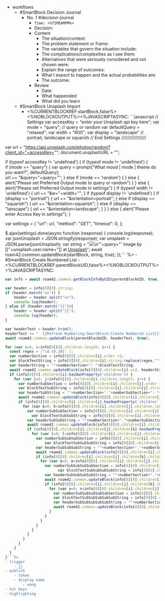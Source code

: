- workflows
    - #SmartBlock Decision Journal
        - No. 1 #decision-journal
            - `Time: <%TIMEAMPM%>`
            - Decision:
            - Content
                - The situation/context:
                - The problem statement or frame:
                - The variables that govern the situation include:
                - The complications/complexities as I see them:
                - Alternatives that were seriously considered and not chosen were:
                - Explain the range of outcomes:
                - What I expect to happen and the actual probabilities are:
                - The outcome:
            - Review
                - Date:
                - What happended
                - What did you learn
    - #SmartBlock Unsplash Import
        - <%CURRENTBLOCKREF:startBlock,false%><%NOBLOCKOUTPUT%><%JAVASCRIPTASYNC: ```javascript
// Settings
var accessKey = "enter your Unsplash api key here";
var mode = "query"; // query or random
var defaultQuery = "relaxed";
var width = "600";
var display = "landscape" // portrait, landscape or squarish
// End Settings
////////////////

var url = "https://api.unsplash.com/photos/random?client_id="+accessKey+"";
document.unsplashURL = "";

if (typeof accessKey != 'undefined') {
if (typeof mode != 'undefined') {	
	if (mode == "query") {
      var query = prompt("What mood | mode | theme do you want?", defaultQuery);	
      	url += "&query="+query+"";
    } else if (mode == 'random') {
    } else {
  		alert("Please set Preferred Output mode to query or random")
	}
} else {
  alert("Please set Preferred Output mode in settings")
}
if (typeof width != 'undefined') {
	url += "&w="+width+"";
}
if (typeof display != 'undefined') {
	if (display == "portrait") {
  		url += "&orientation=portrait";
	} else if (display == "squarish") {
  		url += "&orientation=squarish";
	} else if (display == "lanscape") {
  		url += "&orientation=landscape";
	} 
}
} else {
  alert("Please enter Access Key in settings");
}

var settings = {
  "url": url,
  "method": "GET",
  "timeout": 0,
};

$.ajax(settings).done(async function (response) {
  console.log(response);
  var jsonUnsplash = JSON.stringify(response);
  var unsplash = JSON.parse(jsonUnsplash);
  var string = "![]("+unsplash.urls.regular+")\n'"+query+"' Image by [["+unsplash.user.name+"]] at [Unsplash]("+unsplash.user.links.html+")";
  await roam42.common.updateBlock(startBlock, string, true);
});``` %>
    - #SmartBlock Create Numbered List
        - <%CURRENTBLOCKREF:parentBlockUID,false%><%NOBLOCKOUTPUT%><%JAVASCRIPTASYNC:
```javascript
var info = await roam42.common.getBlockInfoByUID(parentBlockUID, true, false);

var header = info[0][0].string;
if (header.match("xx")) {
	header = header.split("xx");
  	console.log(header);
} else if (header.match("{{")){
	header = header.split("{{");
  	console.log(header);
}

var headerText = header.trim();
headerText += "  {{Refresh Numbering:SmartBlock:Create Numbered List}}";
await roam42.common.updateBlock(parentBlockUID, headerText, true);

for (var i=0; i<info[0][0].children.length; i++) {
  const regex = /^\d.{0,10}: /;
  var numberSection = info[0][0].children[i].order +1;
  var blockTextString = info[0][0].children[i].string.replace(regex,"");
  var headerString = ""+numberSection+": "+blockTextString;
  await roam42.common.updateBlock(info[0][0].children[i].uid, headerString, true);
  if (info[0][0].children[i].hasOwnProperty('children')) {
    for (var j=0; j<info[0][0].children[i].children.length; j++) {
      var numberSubSection = info[0][0].children[i].children[j].order + 1;
  	  var blockTextSubString = info[0][0].children[i].children[j].string.replace(regex,"");
      var headerSubString = ""+numberSection+"."+numberSubSection+": "+blockTextSubString;
      await roam42.common.updateBlock(info[0][0].children[i].children[j].uid, headerSubString, true);
      if (info[0][0].children[i].children[j].hasOwnProperty('children')) {
        for (var k=0; k<info[0][0].children[i].children[j].children.length; k++) {
          var numberSubSubSection = info[0][0].children[i].children[j].children[k].order + 1;
  		    var blockTextSubSubString = info[0][0].children[i].children[j].children[k].string.replace(regex,"");
          var headerSubSubString = ""+numberSection+"."+numberSubSection+"."+numberSubSubSection+": "+blockTextSubSubString;
          await roam42.common.updateBlock(info[0][0].children[i].children[j].children[k].uid, headerSubSubString, true);
          if (info[0][0].children[i].children[j].children[k].hasOwnProperty('children')) {
            for (var l=0; l<info[0][0].children[i].children[j].children[k].children.length; l++) {
              var numberSubSubSubSection = info[0][0].children[i].children[j].children[k].children[l].order + 1;
  			      var blockTextSubSubSubString = info[0][0].children[i].children[j].children[k].children[l].string.replace(regex,"");
              var headerSubSubSubString = ""+numberSection+"."+numberSubSection+"."+numberSubSubSection+"."+numberSubSubSubSection+": "+blockTextSubSubSubString;
              await roam42.common.updateBlock(info[0][0].children[i].children[j].children[k].children[l].uid, headerSubSubSubString, true);
              if (info[0][0].children[i].children[j].children[k].children[l].hasOwnProperty('children')) {
                for (var m=0; m<info[0][0].children[i].children[j].children[k].children[l].children.length; m++) {
                  var numberSubSubSubSubSection = info[0][0].children[i].children[j].children[k].children[l].children[m].order + 1;
  				        var blockTextSubSubSubSubString = info[0][0].children[i].children[j].children[k].children[l].children[m].string.replace(regex,"");
                  var headerSubSubSubSubString = ""+numberSection+"."+numberSubSection+"."+numberSubSubSection+"."+numberSubSubSubSection+"."+numberSubSubSubSubSection+": "+blockTextSubSubSubSubString;
                  await roam42.common.updateBlock(info[0][0].children[i].children[j].children[k].children[l].children[m].uid, headerSubSubSubSubString, true);
                  if (info[0][0].children[i].children[j].children[k].children[l].children[m].hasOwnProperty('children')) {
                    for (var n=0; n<info[0][0].children[i].children[j].children[k].children[l].children[m].children.length; n++) {
                      var numberSubSubSubSubSubSection = info[0][0].children[i].children[j].children[k].children[l].children[m].children[n].order + 1;
                      var blockTextSubSubSubSubSubString = info[0][0].children[i].children[j].children[k].children[l].children[m].children[n].string.replace(regex,"");
                      var headerSubSubSubSubSubString = ""+numberSection+"."+numberSubSection+"."+numberSubSubSection+"."+numberSubSubSubSection+"."+numberSubSubSubSubSection+"."+numberSubSubSubSubSubSection+": "+blockTextSubSubSubSubSubString;
                      await roam42.common.updateBlock(info[0][0].children[i].children[j].children[k].children[l].children[m].children[n].uid, headerSubSubSubSubSubString, true);
                    }
                  }
                }
              }
            }
          }
        }
      }
    }
  }
}```%>
- trigger
    - jj
- publish
    - token
    - display name
        - wang
- hot keys
- highlighting
